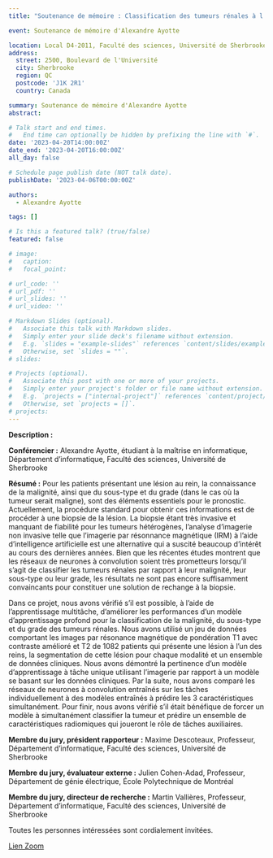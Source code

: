 ```yaml
---
title: "Soutenance de mémoire : Classification des tumeurs rénales à l’aide d’imagerie par résonance magnétique dans un contexte d’apprentissage multitâches"

event: Soutenance de mémoire d'Alexandre Ayotte

location: Local D4-2011, Faculté des sciences, Université de Sherbrooke
address:
  street: 2500, Boulevard de l'Université
  city: Sherbrooke
  region: QC
  postcode: 'J1K 2R1'
  country: Canada

summary: Soutenance de mémoire d'Alexandre Ayotte
abstract:

# Talk start and end times.
#   End time can optionally be hidden by prefixing the line with `#`.
date: '2023-04-20T14:00:00Z'
date_end: '2023-04-20T16:00:00Z'
all_day: false

# Schedule page publish date (NOT talk date).
publishDate: '2023-04-06T00:00:00Z'

authors: 
  - Alexandre Ayotte

tags: []

# Is this a featured talk? (true/false)
featured: false

# image:
#   caption: 
#   focal_point: 

# url_code: ''
# url_pdf: ''
# url_slides: ''
# url_video: ''

# Markdown Slides (optional).
#   Associate this talk with Markdown slides.
#   Simply enter your slide deck's filename without extension.
#   E.g. `slides = "example-slides"` references `content/slides/example-slides.md`.
#   Otherwise, set `slides = ""`.
# slides:

# Projects (optional).
#   Associate this post with one or more of your projects.
#   Simply enter your project's folder or file name without extension.
#   E.g. `projects = ["internal-project"]` references `content/project/deep-learning/index.md`.
#   Otherwise, set `projects = []`.
# projects:
---
```


**Description :**

**Conférencier :** Alexandre Ayotte, étudiant à la maîtrise en informatique, Département d’informatique, 
Faculté des sciences, Université de Sherbrooke

**Résumé :** Pour les patients présentant une lésion au rein, la connaissance de la malignité,
  ainsi que du sous-type et du grade (dans le cas où la tumeur serait maligne), sont des
  éléments essentiels pour le pronostic. Actuellement, la procédure standard pour obtenir
  ces informations est de procéder à une biopsie de la lésion. La biopsie étant très
  invasive et manquant de fiabilité pour les tumeurs hétérogènes, l’analyse d’imagerie
  non invasive telle que l’imagerie par résonnance magnétique (IRM) à l’aide d’intelligence
  artificielle est une alternative qui a suscité beaucoup d’intérêt au cours des
  dernières années. Bien que les récentes études montrent que les réseaux de neurones à
  convolution soient très prometteurs lorsqu’il s’agit de classifier les tumeurs rénales par
  rapport à leur malignité, leur sous-type ou leur grade, les résultats ne sont pas encore
  suffisamment convaincants pour constituer une solution de rechange à la biopsie.

  Dans ce projet, nous avons vérifié s’il est possible, à l’aide de l’apprentissage multitâche,
  d’améliorer les performances d’un modèle d’apprentissage profond pour la
  classification de la malignité, du sous-type et du grade des tumeurs rénales. Nous avons
  utilisé un jeu de données comportant les images par résonance magnétique de
  pondération T1 avec contraste amélioré et T2 de 1082 patients qui présente une lésion
  à l’un des reins, la segmentation de cette lésion pour chaque modalité et un
  ensemble de données cliniques. Nous avons démontré la pertinence d’un modèle d’apprentissage
  à tâche unique utilisant l’imagerie par rapport à un modèle se basant sur les
  données cliniques. Par la suite, nous avons comparé les réseaux de neurones à convolution
  entraînés sur les tâches individuellement à des modèles entraînés à prédire les
  3 caractéristiques simultanément. Pour finir, nous avons vérifié s’il était bénéfique
  de forcer un modèle à simultanément classifier la tumeur et prédire un ensemble de
  caractéristiques radiomiques qui joueront le rôle de tâches auxiliaires.

**Membre du jury, président rapporteur :** Maxime Descoteaux, Professeur, Département d’informatique, Faculté des sciences, Université de Sherbrooke
  
**Membre du jury, évaluateur externe :** Julien Cohen-Adad, Professeur, Département de génie électrique, École Polytechnique de Montréal

**Membre du jury, directeur de recherche :** Martin Vallières, Professeur, Département d’informatique, Faculté des sciences, Université de Sherbrooke


Toutes les personnes intéressées sont cordialement invitées.

[Lien Zoom](https://us06web.zoom.us/j/84766376718?pwd=UU9iVng3aTRkOWp2ZzVJMTNLOSt6Zz09)
